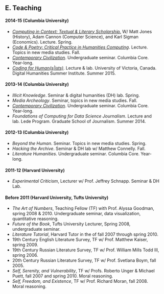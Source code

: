 ## E. Teaching

#### 2014-15 (Columbia University)

- [*Computing in Context: Textual & Literary
  Scholarship.*](https://github.com/denten-courses/computing-context) W/ Matt
Jones (History), Adam Cannon (Computer Science), and Karl Sigman (Economics).
Lecture. Spring.
- [*Code & Poetry: Critical Practice in Humanities
  Computing*](https://github.com/denten-courses/code-poetry/blob/master/2014-fall/course-sched.md).
Lecture. Topics in new media studies. Fall.
- [*Contemporary
  Civilization*](https://github.com/denten-courses/con-civ/blob/master/2014-fall/2014-fall-sched.md).
Undergraduate seminar. Columbia Core. Year-long.
- [*Coding for
  Human(s|ists)*](https://github.com/denten-workshops/dhsi-coding-fundamentals).
Lecture & lab. University of Victoria, Canada. Digital Humanities Summer
Institute. Summer 2015.

#### 2013-14 (Columbia University)

- *Illicit Knowledge*. Seminar & digital humanities (DH) lab. Spring.
- *Media Archeology*. Seminar, topics in new media studies. Fall.
- [*Contemporary
  Civilization*](https://github.com/denten-courses/con-civ/blob/master/2014-fall/2014-fall-sched.md).
Undergraduate seminar. Columbia Core. Year-long.
- *Foundations of Computing for Data Science Journalism*. Lecture and lab. Lede Program. Graduate School of Journalism. Summer 2014.

#### 2012-13 (Columbia University)

- *Beyond the Human*. Seminar. Topics in new media studies. Spring.
- *Hacking the Archive*. Seminar & DH lab w/ Matthew Connelly. Fall.
- *Literature Humanities*. Undergraduate seminar. Columbia Core. Year-long.

#### 2011-12 (Harvard University)

- *Experimental Criticism*, Lecturer w/ Prof. Jeffrey Schnapp. Seminar & DH
  Lab.

#### Before 2011 (Harvard University, Tufts University)

- *The Art of Numbers*, Teaching Fellow (TF) with Prof. Alyssa Goodman, spring
  2008 & 2010. Undergraduate seminar, data visualization, quantitative reasoning.
- *Future of the Book*, Tufts University Lecturer, Spring 2008, undergraduate seminar.
- *Literature Tutorial*, Harvard Tutor in the of fall 2007 through spring 2010.
- 19th Century English Literature Survey, TF w/ Prof. Matthew Kaiser, spring 2009.
- 19th Century Russian Literature Survey, TF w/ Prof. William Mills Todd III, spring 2006.
- 20th Century Russian Literature Survey, TF w/ Prof. Svetlana Boym, fall 2005.
- *Self, Serenity, and Vulnerability*, TF w/ Profs. Roberto Unger & Michael Puett, fall 2007 and spring 2010. Moral reasoning.
- *Self, Freedom, and Existence*, TF w/ Prof. Richard Moran, fall 2008. Moral reasoning.

